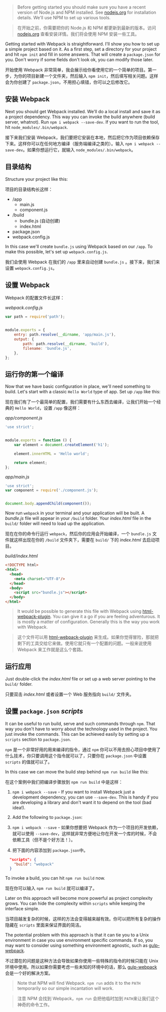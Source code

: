 > Before getting started you should make sure you have a recent version of Node.js and NPM installed. See [nodejs.org](http://nodejs.org/) for installation details. We'll use NPM to set up various tools.

> 在开始之前，你需要把你的 Node.js 和 NPM 都更新到最新的版本。访问 [nodejs.org](http://nodejs.org/) 查看安装详情。我们将会使用 NPM 安装一些工具。

Getting started with Webpack is straightforward. I'll show you how to set up a simple project based on it. As a first step, set a directory for your project and hit `npm init` and fill in some answers. That will create a `package.json` for you. Don't worry if some fields don't look ok, you can modify those later.

开始使用 Webpack 非常简单，我会展示给你看使用它的一个简单的项目。第一步，为你的项目新建一个文件夹，然后输入 `npm init`，然后填写相关问题。这样会为你创建了 `package.json`，不用担心填错，你可以之后修改它。

## 安装 Webpack

Next you should get Webpack installed. We'll do a local install and save it as a project dependency. This way you can invoke the build anywhere (build server, whatnot). Run `npm i webpack --save-dev`. If you want to run the tool, hit `node_modules/.bin/webpack`.

接下来我们安装 Webpack，我们要把它安装在本地，然后把它作为项目依赖保存下来。这样你可以在任何地方编译（服务端编译之类的）。输入 `npm i webpack --save-dev`。如果你想运行它，就输入 `node_modules/.bin/webpack`。

## 目录结构

Structure your project like this:

项目的目录结构长这样：

- /app
  - main.js
  - component.js
- /build
  - bundle.js (自动创建)
  - index.html
- package.json
- webpack.config.js

In this case we'll create `bundle.js` using Webpack based on our `/app`. To make this possible, let's set up `webpack.config.js`.

我们会使用 Webpack 在我们的 `/app` 里来自动创建 `bundle.js` 。接下来，我们来设置 `webpack.config.js`。

## 设置 Webpack

Webpack 的配置文件长这样：

*webpack.config.js*

```javascript
var path = require('path');


module.exports = {
    entry: path.resolve(__dirname, 'app/main.js'),
    output: {
        path: path.resolve(__dirname, 'build'),
        filename: 'bundle.js',
    },
};
```

## 运行你的第一个编译

Now that we have basic configuration in place, we'll need something to build. Let's start with a classic `Hello World` type of app. Set up `/app` like this:

现在我们有了一个最简单的配置，我们需要有什么东西去编译，让我们开始一个经典的 `Hello World`，设置 `/app` 像这样：

*app/component.js*

```javascript
'use strict';


module.exports = function () {
    var element = document.createElement('h1');

    element.innerHTML = 'Hello world';

    return element;
};
```

*app/main.js*

```javascript
'use strict';
var component = require('./component.js');


document.body.appendChild(component());

```

Now run `webpack` in your terminal and your application will be built. A *bundle.js* file will appear in your `/build` folder. Your *index.html* file in the `build/` folder will need to load up the application.

现在在你的命令行运行 `webpack`，然后你的应用会开始编译，一个 `bundle.js` 文件就这样出现在你的 `/build` 文件夹下，需要在 `build/` 下的 *index.html* 去启动项目。

*build/index.html*

```html
<!DOCTYPE html>
<html>
  <head>
    <meta charset="UTF-8"/>
  </head>
  <body>
    <script src="bundle.js"></script>
  </body>
</html>
```

> It would be possible to generate this file with Webpack using [html-webpack-plugin](https://www.npmjs.com/package/html-webpack-plugin). You can give it a go if you are feeling adventurous. It is mostly a matter of configuration. Generally this is the way you work with Webpack.

> 这个文件可以用 [html-webpack-plugin](https://www.npmjs.com/package/html-webpack-plugin) 来生成。如果你觉得冒险，那就把剩下的工具交给它来做。使用它就只有一个配置的问题。一般来说使用 Webpack 来工作就是这么个套路。

## 运行应用

Just double-click the *index.html* file or set up a web server pointing to the `build/` folder.

只要双击 *index.html* 或者设置一个 Web 服务指向 `build/` 文件夹。

## 设置 `package.json` *scripts*

It can be useful to run build, serve and such commands through `npm`. That way you don't have to worry about the technology used in the project. You just invoke the commands. This can be achieved easily by setting up a `scripts` section to `package.json`.

`npm` 是一个非常好用的用来编译的指令，通过 `npm` 你可以不用去担心项目中使用了什么技术，你只要调用这个指令就可以了，只要你在 `package.json` 中设置 `scripts` 的值就可以了。

In this case we can move the build step behind `npm run build` like this:

在这个案例中我们把编译步骤放到 `npm run build` 中是这样：

1. `npm i webpack --save` - If you want to install Webpack just a development dependency, you can use `--save-dev`. This is handy if you are developing a library and don't want it to depend on the tool (bad idea!).
2. Add the following to `package.json`:


1. `npm i webpack --save` - 如果你想要把 Webpack 作为一个项目的开发依赖，就可以使用 `--save-dev`，这样就非常方便地让你在开发一个库的时候，不会依赖工具（但不是个好方法！）。
2. 把下面的内容添加到 `package.json`中。

```json
  "scripts": {
    "build": "webpack"
  }
```

To invoke a build, you can hit `npm run build` now.

现在你可以输入 `npm run build` 就可以编译了。

Later on this approach will become more powerful as project complexity grows. You can hide the complexity within `scripts` while keeping the interface simple.

当项目越发复杂的时候，这样的方法会变得越来越有效。你可以把所有复杂的操作隐藏在 `scripts` 里面来保证界面的简洁。

The potential problem with this approach is that it can tie you to a Unix environment in case you use environment specific commands. If so, you may want to consider using something environment agnostic, such as [gulp-webpack](https://www.npmjs.com/package/gulp-webpack).

不过潜在的问题是这种方法会导致如果你使用一些特殊的指令的时候只能在 Unix 环境中使用。所以如果你需要考虑一些未知的环境中的话，那么 [gulp-webpack](https://www.npmjs.com/package/gulp-webpack) 会是一个好的解决方案。

> Note that NPM will find Webpack. `npm run` adds it to the `PATH` temporarily so our simple incantation will work.

> 注意 NPM 会找到 Webpack，`npm run` 会把他临时加到 `PATH`来让我们这个神奇的命令工作。
